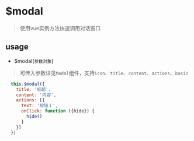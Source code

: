 # $modal

> 使用vue实例方法快速调用对话窗口

## usage

* $modal(`参数对象`)

> 可传入参数详见`Modal`组件，支持`icon`、`title`、`content`、`actions`、`basic`

```javascript
  this.$modal({
    title: '标题',
    content: '内容',
    actions: [{
      text: '按钮１',
      onClick: function ({hide}) {
        hide()
      }
    }]
  })

```
